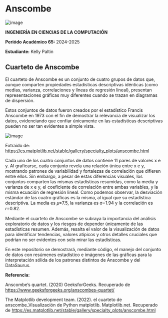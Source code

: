 # Anscombe

![image](https://github.com/user-attachments/assets/f4057c71-dce3-4a21-be61-1bc95d50f653)

**INGENIERÍA EN CIENCIAS DE LA COMPUTACIÓN**

**Periódo Académico 65:** 2024-2025

**Estudiante:** Kelly Paltin

## Cuarteto de Anscombe

El cuarteto de Anscombe es un conjunto de cuatro grupos de datos que, aunque comparten propiedades estadísticas descriptivas idénticas (como medias, varianza, correlaciones y líneas de regresión lineal), presentan representaciones gráficas muy diferentes cuando se trazan en diagramas de dispersión.

Estos conjuntos de datos fueron creados por el estadístico Francis Anscombe en 1973 con el fin de demostrar la relevancia de visualizar los datos, evidenciando que confiar únicamente en las estadísticas descriptivas pueden no ser tan evidentes a simple vista.

![image](https://github.com/user-attachments/assets/92d18d2a-7efc-4f87-8928-460585eba01c)

Extraido de: https://es.matplotlib.net/stable/gallery/specialty_plots/anscombe.html


Cada uno de los cuatro conjuntos de datos contiene 11 pares de valores x e y. Al graficarse, cada conjunto revela una relación única entre x e y, mostrando patrones de variabilidad y fortalezas de correlación que difieren entre ellos. Sin embargo, a pesar de estas diferencias visuales, los conjuntos comparten las mismas estadísticas resumidas, como la media y varianza de x e y, el coeficiente de correlación entre ambas variables, y la misma ecuación de regresión lineal. Como podemos observar, la desviación estándar de las cuatro gráficas es la misma, al igual que su estadística descriptiva. La media es 𝜇=7.5, la varianza es σ=1.94 y la correlación es 𝑟=0.82.


Mediante el cuarteto de Anscombe se subraya la importancia del análisis exploratorio de datos y los riesgos de depender únicamente de las estadísticas resumen. Además, resalta el valor de la visualización de datos para identificar tendencias, valores atípicos y otros detalles cruciales que podrían no ser evidentes con solo mirar las estadísticas.

En este repositorio se demostrará, mediante código, el manejo del conjunto de datos con resúmenes estadístico e imágenes de las gráficas para la interpretación sólida de los patrones distintos de Anscombe y del DataSaurus.



**Referencia:**

Anscombe’s quartet. (2020) GeeksforGeeks. Recuperado de https://www.geeksforgeeks.org/anscombes-quartet/

The Matplotlib development team. (2022). el cuarteto de anscombe_Visualización de Python matplotlib. Matplotlib.net. Recuperado de https://es.matplotlib.net/stable/gallery/specialty_plots/anscombe.html
